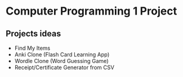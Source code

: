 # Computer Programming 1 Project

## Projects ideas

- Find My Items
- Anki Clone (Flash Card Learning App)
- Wordle Clone (Word Guessing Game)
- Receipt/Certificate Generator from CSV
